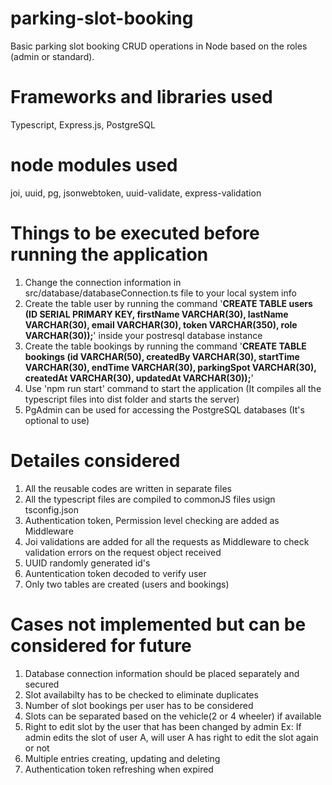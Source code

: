 # parking-slot-booking
Basic parking slot booking CRUD operations in Node based on the roles (admin or standard).
# Frameworks and libraries used
Typescript, Express.js, PostgreSQL
# node modules used
joi, uuid, pg, jsonwebtoken, uuid-validate, express-validation
# Things to be executed before running the application
1. Change the connection information in src/database/databaseConnection.ts file to your local system info
2. Create the table user by running the command '**CREATE TABLE users (ID SERIAL PRIMARY KEY, firstName VARCHAR(30), lastName VARCHAR(30), email VARCHAR(30), token VARCHAR(350), role VARCHAR(30));**' inside your postresql database instance
3. Create the table bookings by running the command '**CREATE TABLE bookings (id VARCHAR(50), createdBy VARCHAR(30), startTime VARCHAR(30), endTime VARCHAR(30), parkingSpot VARCHAR(30), createdAt VARCHAR(30), updatedAt VARCHAR(30));**'
4. Use 'npm run start' command to start the application (It compiles all the typescript files into dist folder and starts the server)
5. PgAdmin can be used for accessing the PostgreSQL databases (It's optional to use)
# Detailes considered
1. All the reusable codes are written in separate files
2. All the typescript files are compiled to commonJS files usign tsconfig.json
3. Authentication token, Permission level checking are added as Middleware
4. Joi validations are added for all the requests as Middleware to check validation errors on the request object received
5. UUID randomly generated id's
6. Auntentication token decoded to verify user
7. Only two tables are created (users and bookings)
# Cases not implemented but can be considered for future
1. Database connection information should be placed separately and secured
2. Slot availabilty has to be checked to eliminate duplicates
3. Number of slot bookings per user has to be considered
4. Slots can be separated based on the vehicle(2 or 4 wheeler) if available
5. Right to edit slot by the user that has been changed by admin Ex: If admin edits the slot of user A, will user A has right to edit the slot again or not
6. Multiple entries creating, updating and deleting
7. Authentication token refreshing when expired
